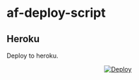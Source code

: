 # af-deploy-script

<!-- ## Railway

[![Deploy on Railway](https://railway.app/button.svg)](https://railway.app/new/template?template=)
<br> -->

## Heroku

Deploy to heroku.
<p align="center">
<a href="https://heroku.com/deploy?template=https://github.com/Leo10messi1/af-deploy-script">
  <img src="https://www.herokucdn.com/deploy/button.svg" alt="Deploy">
</a>
</p>

